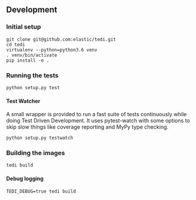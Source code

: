 ## Development

### Initial setup

``` shell
git clone git@github.com:elastic/tedi.git
cd tedi
virtualenv --python=python3.6 venv
. venv/bin/activate
pip install -e .
```

### Running the tests

``` shell
python setup.py test
```

#### Test Watcher

A small wrapper is provided to run a fast suite of tests continuously while
doing Test Driven Development. It uses pytest-watch with some options to skip
slow things like coverage reporting and MyPy type checking.
``` shell
python setup.py testwatch
```

### Building the images

``` shell
tedi build
```

#### Debug logging

``` shell
TEDI_DEBUG=true tedi build
```
